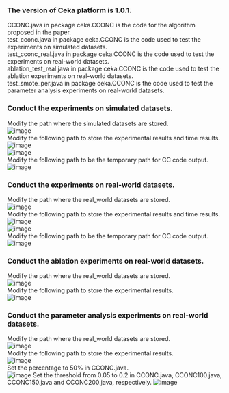 ### The version of Ceka platform is 1.0.1.
CCONC.java in package ceka.CCONC is the code for the algorithm proposed in the paper.  
test_cconc.java in package ceka.CCONC is the code used to test the experiments on simulated datasets.  
test_cconc_real.java in package ceka.CCONC is the code used to test the experiments on real-world datasets.  
ablation_test_real.java in package ceka.CCONC is the code used to test the ablation experiments on real-world datasets.  
test_smote_per.java in package ceka.CCONC is the code used to test the parameter analysis experiments on real-world datasets.  
### Conduct the experiments on simulated datasets.
Modify the path where the simulated datasets are stored.  
![image](https://github.com/user-attachments/assets/206ec4f2-fda1-4b46-b2c3-9d5615927a11)  
Modify the following path to store the experimental results and time results.
![image](https://github.com/user-attachments/assets/221c4d08-4aba-4781-b22d-f0ac4663428d)  
![image](https://github.com/user-attachments/assets/5461ea06-6c9a-4b6e-b6fb-487f07e67ceb)  
Modify the following path to be the temporary path for CC code output.  
![image](https://github.com/user-attachments/assets/55739e29-655a-4e7d-a99f-22ed4bc7aa79)  
### Conduct the experiments on real-world datasets.
Modify the path where the real_world datasets are stored.  
![image](https://github.com/user-attachments/assets/0dfa9b67-1948-4921-a341-ef6995ee8c9f)  
Modify the following path to store the experimental results and time results.  
![image](https://github.com/user-attachments/assets/284f59ba-d700-402a-a192-82ad3b7174ec)  
![image](https://github.com/user-attachments/assets/d2b26cb0-c8ac-47fe-bae6-bfd9b74c7883)  
Modify the following path to be the temporary path for CC code output.  
![image](https://github.com/user-attachments/assets/b8268e13-a2fe-4f02-a5b4-cabd234ae882)  
### Conduct the ablation experiments on real-world datasets.
Modify the path where the real_world datasets are stored.  
![image](https://github.com/user-attachments/assets/0dfa9b67-1948-4921-a341-ef6995ee8c9f)  
Modify the following path to store the experimental results.  
![image](https://github.com/user-attachments/assets/1958bd1f-8af6-4d93-84a4-e286a437edd7)  
### Conduct the parameter analysis experiments on real-world datasets.
Modify the path where the real_world datasets are stored.  
![image](https://github.com/user-attachments/assets/0dfa9b67-1948-4921-a341-ef6995ee8c9f)  
Modify the following path to store the experimental results.  
![image](https://github.com/user-attachments/assets/d1edac00-8465-43e5-9762-2f814b0d39cf)  
Set the percentage to 50% in CCONC.java.  
![image](https://github.com/user-attachments/assets/5f912844-0634-49d4-bfd9-c4e6e8ea730b)
Set the threshold from 0.05 to 0.2 in CCONC.java, CCONC100.java, CCONC150.java and CCONC200.java, respectively. 
![image](https://github.com/user-attachments/assets/cb6686d4-726b-4e9e-a455-face02d71db9)


 


